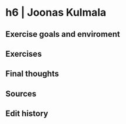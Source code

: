 # h6 | Joonas Kulmala

## Exercise goals and enviroment

## Exercises

## Final thoughts

## Sources

## Edit history
